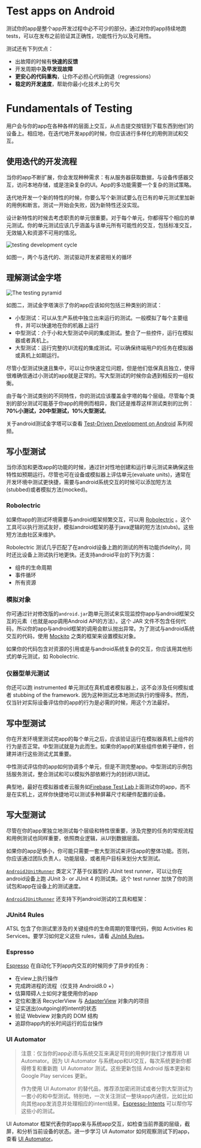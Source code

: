 # Test apps on Android

测试你的app是整个app开发过程中必不可少的部分。通过对你的app持续地跑tests，可以在发布之前验证其正确性，功能性行为以及可用性。

测试还有下列优点：

- 出故障的时候有**快速的反馈**
- 开发周期中**及早发现故障**
- **更安心的代码重构**，让你不必担心代码倒退（regressions）
- **稳定的开发速度**，帮助你最小化技术上的亏欠



# Fundamentals of Testing

用户会与你的app在各种各样的层面上交互，从点击提交按钮到下载东西到他们的设备上。相应地，在迭代地开发app的时候，你应该进行多样化的用例测试和交互。

## 使用迭代的开发流程

当你的app不断扩展，你会发现种种需求：有从服务器获取数据，与设备传感器交互，访问本地存储，或是渲染复杂的UI。App的多功能需要一个复杂的测试策略。

迭代地开发一个新的特性的时候，你要么写个新测试要么在已有的单元测试里加新的用例和断言。测试一开始会失败，因为新特性还没实现。

设计新特性的时候去考虑职责的单元很重要。对于每个单元，你都得写个相应的单元测试。你的单元测试应该几乎涵盖与该单元所有可能性的交互，包括标准交互，无效输入和资源不可用的情况。

![testing development cycle](https://developer.android.com/images/training/testing/testing-workflow.png?hl=zh-cn)

如图一，两个与迭代的、测试驱动开发紧密相关的循环

## 理解测试金字塔

![The testing pyramid](https://developer.android.com/images/training/testing/pyramid.png?hl=zh-cn)

如图二，测试金字塔演示了你的app应该如何包括三种类别的测试：

- 小型测试：可以从生产系统中独立出来运行的测试。一般模拟了每个主要组件，并可以快速地在你的机器上运行
- 中型测试：介于小和大型测试中间的集成测试。整合了一些控件，运行在模拟器或者真机上。
- 大型测试：运行完整的UI流程的集成测试。可以确保终端用户的任务在模拟器或真机上如期运行。

尽管小型测试快速且集中，可以让你快速定位问题，但是他们低保真且独立，使得很难确信通过小测试的app就是正常的。写大型测试的时候你会遇到相反的一组权衡。

由于每个测试类别的不同特性，你的测试应该覆盖金字塔的每个层级。尽管每个类别的部分测试可能基于你app的用例而相异，我们还是推荐这样测试类别的比例：**70%小测试，20中型测试，10%大型测试**。

关于android测试金字塔可以查看 [Test-Driven Development on Android](https://www.youtube.com/watch?v=pK7W5npkhho&start=111&hl=zh-cn) 系列视频。

## 写小型测试

当你添加和更改app的功能的时候，通过针对性地创建和运行单元测试来确保这些特性如预期运行。尽管也可在设备或模拟器上评估单元(evaluate units)，通常在开发环境中测试更快捷，需要与android系统交互的时候可以添加短方法(stubbed)或者模拟方法(mocked)。

### Robolectric

如果你app的测试环境需要与android框架频繁交互，可以用 [Robolectric](http://robolectric.org/) 。这个工具可以执行测试友好，模拟android框架的基于java逻辑的短方法(stubs)。这些短方法由社区来维护。

Robolectric 测试几乎匹配了在android设备上跑的测试的所有功能(fidelity)，同时还比设备上测试执行地更快。还支持android平台的下列方面：

- 组件的生命周期
- 事件循环
- 所有资源

### 模拟对象

你可通过针对修改版的`android.jar`跑单元测试来实现监控你app与android框架交互的元素（也就是app调用Android API的方法）。这个 JAR 文件不包含任何代码，所以你的app与android框架的调用会默认抛出异常。为了测试与android系统交互的代码，使用 [Mockito](http://mockito.org/) 之类的框架来设置模拟对象。

如果你的代码包含对资源的引用或是与android系统复杂的交互，你应该用其他形式的单元测试，如 Robolectric.

### 仪器型单元测试

你还可以跑 instrumented 单元测试在真机或者模拟器上，这不会涉及任何模拟或者 stubbing of the framework. 因为这种测试比本地测试执行的慢得多。然而，仅当针对实际设备评估你的app的行为是必需的时候，用这个方法最好。

## 写中型测试

你在开发环境里测试完app的每个单元之后，应该验证运行在模拟器真机上组件的行为是否正常。中型测试就是为此而生。如果你的app的某些组件依赖于硬件，创建并进行这些测试尤其重要。

中性测试评估你的app如何协调多个单元，但是不测完整app。中型测试的示例包括服务测试，整合测试和可以模拟外部依赖行为的封闭UI测试。

典型地，最好在模拟器或者云服务如[Firebase Test Lab](https://firebase.google.com/docs/test-lab/?hl=zh-cn)上面测试你的app，而不是在实机上，这样你快捷地可以测试多种屏幕尺寸和硬件配置的设备。

## 写大型测试

尽管在你的app里独立地测试每个层级和特性很重要，涉及完整的任务的常规流程和用例测试也同样重要，依照商业逻辑，从UI到数据层面。

如果你的app足够小，你可能只需要一套大型测试来评估app的整体功能。否则，你应该通过团队负责人，功能层级，或者用户目标来划分大型测试。

[`AndroidJUnitRunner`](https://developer.android.com/reference/android/support/test/runner/AndroidJUnitRunner.html?hl=zh-cn) 类定义了基于仪器型的 JUnit test runner，可以让你在android设备上跑 JUnit 3- or JUnit 4 的测试类。这个 test runner 加快了你的测试包和app在设备上的测试速度。

[`AndroidJUnitRunner`](https://developer.android.com/reference/android/support/test/runner/AndroidJUnitRunner.html?hl=zh-cn) 还支持下列android测试的工具和框架：

### JUnit4 Rules

ATSL 包含了你测试里涉及的关键组件的生命周期的管理代码，例如 Activities 和 Services。要学习如何定义这些 rules，请看 [JUnit4 Rules](https://developer.android.com/training/testing/junit-rules.html?hl=zh-cn)。

### Espresso

[Espresso](https://developer.android.com/training/testing/espresso/index.html?hl=zh-cn) 在自动化下列app内交互的时候同步了异步的任务：

- 在view上执行操作
- 完成跨进程的流程（仅支持 Android8.0 +）
- 估算障碍人士如何才能使用你的app
- 定位和激活 RecyclerView 与 [AdapterView](https://developer.android.com/reference/android/widget/AdapterView.html?hl=zh-cn) 对象内的项目
- 证实送出(outgoing)的intent的状态
- 验证 Webview 对象内的 DOM 结构
- 追踪你app内的长时间运行的后台操作

### UI Automator

> 注意：仅当你的app必须与系统交互来满足苛刻的用例时我们才推荐用 UI Automator。因为 UI Automator 与系统app和UI交互，每次系统更新你都得修复和重新跑  UI Automator 测试。这些更新包括 Android 版本更新和 Google Play services 更新。
>
> 作为使用 UI Automator 的替代品，推荐添加密闭测试或者分割大型测试为一套小的和中型测试。特别地，一次关注测试一整块app内通信，比如比如向其他app发消息并处理相应的intent结果。[Espresso-Intents](https://developer.android.com/training/testing/espresso/intents.html?hl=zh-cn) 可以帮你写这些小的测试。

UI Automator 框架代表你的app来与系统app交互，如检查当前界面的层级，截屏，和分析当前设备的状态。进一步学习 UI Automator 如何观察测试下的app，查看 [UI Automator](https://developer.android.com/training/testing/ui-automator.html?hl=zh-cn)。

